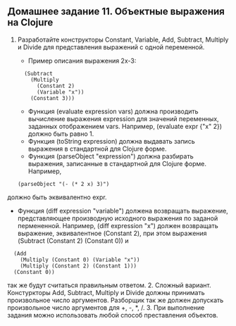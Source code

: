 Домашнее задание 11. Объектные выражения на Clojure
----
1. Разработайте конструкторы Constant, Variable, Add, Subtract, Multiply и Divide для представления выражений с одной переменной.
   * Пример описания выражения 2x-3:
   ```(def expr
     (Subtract
       (Multiply
         (Constant 2)
         (Variable "x"))
       (Constant 3)))
    ```
                    
   * Функция (evaluate expression vars) должна производить вычисление выражения expression для значений переменных, заданных отображением vars. Например, (evaluate expr {"x" 2}) должно быть равно 1.
   * Функция (toString expression) должна выдавать запись выражения в стандартной для Clojure форме.
   * Функция (parseObject "expression") должна разбирать выражения, записанные в стандартной для Clojure форме. Например,
    ```
    (parseObject "(- (* 2 x) 3)")
    ```
должно быть эквивалентно expr.
   * Функция (diff expression "variable") должена возвращать выражение, представляющее производную исходного выражения по заданой пермененной. Например, (diff expression "x") должен возвращать выражение, эквивалентное (Constant 2), при этом выражения (Subtract (Constant 2) (Constant 0)) и
   ```(Subtract
     (Add
       (Multiply (Constant 0) (Variable "x"))
       (Multiply (Constant 2) (Constant 1)))
     (Constant 0))
   ```
                    
   так же будут считаться правильным ответом.
2. Сложный вариант. Констуркторы Add, Subtract, Multiply и Divide должны принимать произвольное число аргументов. Разборщик так же должен допускать произвольное число аргументов для +, -, *, /.
3. При выполнение задания можно использовать любой способ преставления объектов.
